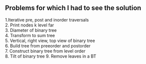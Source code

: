 ## Problems for which I had to see the solution 

1.Iterative pre, post and inorder traversals<br/>
2. Print nodes k level far<br/> 
3. Diameter of binary tree<br/>
4. Transform to sum tree<br/>
5. Vertical, right view, top view of binary tree<br/>
6. Build tree from preeorder and postorder<br/>
7. Construct binary tree from level order<br/>
8. Tilt of binary tree
9. Remove leaves in a BT 

